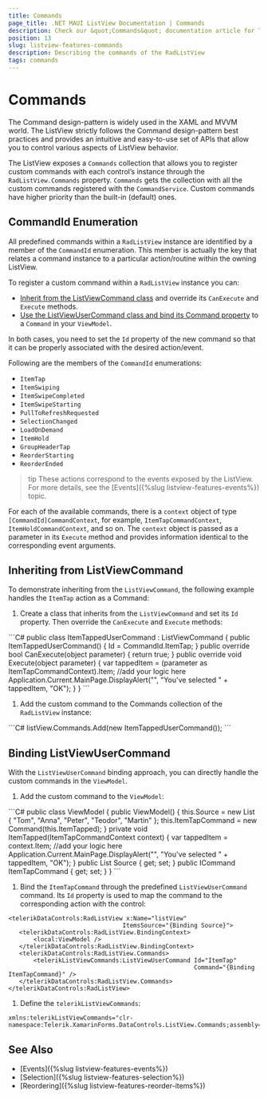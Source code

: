 ```yaml
---
title: Commands
page_title: .NET MAUI ListView Documentation | Commands
description: Check our &quot;Commands&quot; documentation article for Telerik ListView for .NET MAUI control.
position: 13
slug: listview-features-commands
description: Describing the commands of the RadListView
tags: commands
---
```


# Commands

The Command design-pattern is widely used in the XAML and MVVM world. The ListView strictly follows the Command design-pattern best practices and provides an intuitive and easy-to-use set of APIs that allow you to control various aspects of ListView behavior.

The ListView exposes a `Commands` collection that allows you to register custom commands with each control’s instance through the `RadListView.Commands` property. `Commands` gets the collection with all the custom commands registered with the `CommandService`. Custom commands have higher priority than the built-in (default) ones.

## CommandId Enumeration

All predefined commands within a `RadListView` instance are identified by a member of the `CommandId` enumeration. This member is actually the key that relates a command instance to a particular action/routine within the owning ListView.

To register a custom command within a `RadListView` instance you can:

* [Inherit from the ListViewCommand class](#inheriting-from-listviewcommand) and override its `CanExecute` and `Execute` methods.
* [Use the ListViewUserCommand class and bind its Command property](#binding-listviewusercommand) to a `Command` in your `ViewModel`.

In both cases, you need to set the `Id` property of the new command so that it can be properly associated with the desired action/event.

Following are the members of the `CommandId` enumerations:

* `ItemTap`
* `ItemSwiping`
* `ItemSwipeCompleted`
* `ItemSwipeStarting`
* `PullToRefreshRequested`
* `SelectionChanged`
* `LoadOnDemand`
* `ItemHold`
* `GroupHeaderTap`
* `ReorderStarting`
* `ReorderEnded`

>tip These actions correspond to the events exposed by the ListView. For more details, see the [Events]({%slug listview-features-events%}) topic.

For each of the available commands, there is a `context` object of type `[CommandId]CommandContext`, for example, `ItemTapCommandContext`, `ItemHoldCommandContext`, and so on. The `context` object is passed as a parameter in its `Execute` method and provides information identical to the corresponding event arguments.

## Inheriting from ListViewCommand

To demonstrate inheriting from the `ListViewCommand`, the following example handles the `ItemTap` action as a Command:

1. Create a class that inherits from the `ListViewCommand` and set its `Id` property. Then override the `CanExecute` and `Execute` methods:

 <snippet id='listview-features-commands-listviewcommand'/>
 ```C#
public class ItemTappedUserCommand : ListViewCommand
{
	public ItemTappedUserCommand()
	{
		Id = CommandId.ItemTap;
	}
	public override bool CanExecute(object parameter)
	{
		return true;
	}
	public override void Execute(object parameter)
	{
		var tappedItem = (parameter as ItemTapCommandContext).Item;
		//add your logic here
		Application.Current.MainPage.DisplayAlert("", "You've selected " + tappedItem, "OK");
	}
}
 ```

1. Add the custom command to the Commands collection of the `RadListView` instance:

 <snippet id='listview-features-commands-add'/>
 ```C#
listView.Commands.Add(new ItemTappedUserCommand());
 ```

## Binding ListViewUserCommand

With the `ListViewUserCommand` binding approach, you can directly handle the custom commands in the `ViewModel`.

1. Add the custom command to the `ViewModel`:

 <snippet id='listview-features-commands-viewmodel'/>
 ```C#
public class ViewModel
{
	public ViewModel()
	{
		this.Source = new List<string> { "Tom", "Anna", "Peter", "Teodor", "Martin" };
		this.ItemTapCommand = new Command<ItemTapCommandContext>(this.ItemTapped);
	}
	private void ItemTapped(ItemTapCommandContext context)
	{
		var tappedItem = context.Item;
		//add your logic here
		Application.Current.MainPage.DisplayAlert("", "You've selected " + tappedItem, "OK");
	}
	public List<string> Source { get; set; }
	public ICommand ItemTapCommand { get; set; }
}
 ```

1. Bind the `ItemTapCommand` through the predefined `ListViewUserCommand` command. Its `Id` property is used to map the command to the corresponding action with the control:

 ```XAML
<telerikDataControls:RadListView x:Name="listView"
								 ItemsSource="{Binding Source}">
	<telerikDataControls:RadListView.BindingContext>
		<local:ViewModel />
	</telerikDataControls:RadListView.BindingContext>
	<telerikDataControls:RadListView.Commands>
		<telerikListViewCommands:ListViewUserCommand Id="ItemTap"
													 Command="{Binding ItemTapCommand}" />
	</telerikDataControls:RadListView.Commands>
</telerikDataControls:RadListView>
 ```

1. Define the `telerikListViewCommands`:

 ```XAML
xmlns:telerikListViewCommands="clr-namespace:Telerik.XamarinForms.DataControls.ListView.Commands;assembly=Telerik.Maui.Controls.Compatibility"
 ```



## See Also

- [Events]({%slug listview-features-events%})
- [Selection]({%slug listview-features-selection%})
- [Reordering]({%slug listview-features-reorder-items%})
